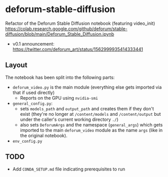 # deforum-stable-diffusion

Refactor of the Deforum Stable Diffusion notebook (featuring video_init) https://colab.research.google.com/github/deforum/stable-diffusion/blob/main/Deforum_Stable_Diffusion.ipynb

- v0.1 announcement: https://twitter.com/deforum_art/status/1562999935414333441

## Layout

The notebook has been split into the following parts:

- `deforum_video.py` is the main module (everything else gets imported via that if used directly)
  - Reports on the GPU using `nvidia-smi`
- `general_config.py`:
  - sets `models_path` and `output_path` and creates them if they don't exist (they're no longer at
    `/content/models` and `/content/output` but under the caller's current working directory `./`)
  - also sets `DeforumArgs` and the namespace (`general_args`) which gets imported to the main
    `deforum_video` module as the name `args` (like in the original notebook).
- `env_config.py` 

## TODO

- Add `CONDA_SETUP.md` file indicating prerequisites to run

